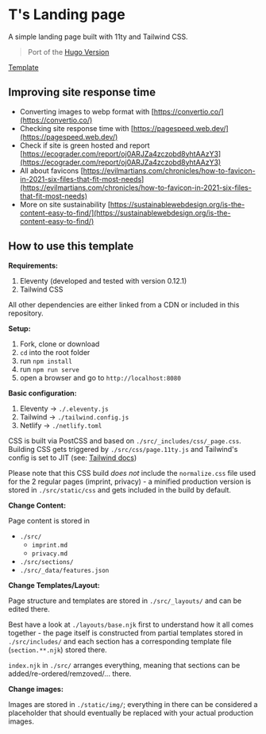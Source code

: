 # T's Landing page

A simple landing page built with 11ty and Tailwind CSS.

> Port of the [Hugo Version](https://github.com/ttntm/hugo-landing-page)

[Template](https://github.com/ttntm/11ty-landing-page)

## Improving site response time

- Converting images to webp format with [https://convertio.co/](https://convertio.co/)
- Checking site response time with [https://pagespeed.web.dev/](https://pagespeed.web.dev/)
- Check if site is green hosted and report [https://ecograder.com/report/oj0ARJZa4zczobd8yhtAAzY3](https://ecograder.com/report/oj0ARJZa4zczobd8yhtAAzY3)
- All about favicons [https://evilmartians.com/chronicles/how-to-favicon-in-2021-six-files-that-fit-most-needs](https://evilmartians.com/chronicles/how-to-favicon-in-2021-six-files-that-fit-most-needs)
- More on site sustainability [https://sustainablewebdesign.org/is-the-content-easy-to-find/](https://sustainablewebdesign.org/is-the-content-easy-to-find/)


## How to use this template

**Requirements:**

1. Eleventy (developed and tested with version 0.12.1)
2. Tailwind CSS

All other dependencies are either linked from a CDN or included in this repository.

**Setup:**

1. Fork, clone or download
2. `cd` into the root folder
3. run `npm install`
4. run `npm run serve`
5. open a browser and go to `http://localhost:8080`

**Basic configuration:**

1. Eleventy -> `./.eleventy.js`
2. Tailwind -> `./tailwind.config.js`
3. Netlify -> `./netlify.toml`

CSS is built via PostCSS and based on `./src/_includes/css/_page.css`. Building CSS gets triggered by `./src/css/page.11ty.js` and Tailwind's config is set to JIT (see: [Tailwind docs](https://tailwindcss.com/docs/just-in-time-mode))

Please note that this CSS build _does not_ include the `normalize.css` file used for the 2 regular pages (imprint, privacy) - a minified production version is stored in `./src/static/css` and gets included in the build by default.

**Change Content:**

Page content is stored in

- `./src/`
  - `imprint.md`
  - `privacy.md`
- `./src/sections/`
- `./src/_data/features.json`

**Change Templates/Layout:**

Page structure and templates are stored in `./src/_layouts/` and can be edited there.

Best have a look at `./layouts/base.njk` first to understand how it all comes together - the page itself is constructed from partial templates stored in `./src/includes/` and each section has a corresponding template file (`section.**.njk`) stored there.

`index.njk` in `./src/` arranges everything, meaning that sections can be added/re-ordered/remzoved/... there.

**Change images:**

Images are stored in `./static/img/`; everything in there can be considered a placeholder that should eventually be replaced with your actual production images.


